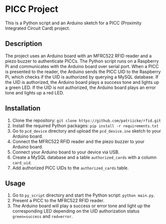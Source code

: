 # PICC Project

This is a Python script and an Arduino sketch for a PICC (Proximity Integrated Circuit Card) project.

## Description

The project uses an Arduino board with an MFRC522 RFID reader and a piezo buzzer to authenticate PICCs. The Python script runs on a Raspberry Pi and communicates with the Arduino board over serial port. When a PICC is presented to the reader, the Arduino sends the PICC UID to the Raspberry Pi, which checks if the UID is authorized by querying a MySQL database. If the UID is authorized, the Arduino board plays a success tone and lights up a green LED. If the UID is not authorized, the Arduino board plays an error tone and lights up a red LED.

## Installation

1. Clone the repository: `git clone https://github.com/patriicke/rfid.git`
2. Install the required Python packages: `pip install -r requirements.txt`
3. Go to `pcd_device` directory and upload the `pcd_device.ino` sketch to your Arduino board.
4. Connect the MFRC522 RFID reader and the piezo buzzer to your Arduino board.
5. Connect your Arduino board to your device via USB.
6. Create a MySQL database and a table `authorized_cards` with a column `card_uid`.
7. Add authorized PICC UIDs to the `authorized_cards` table.

## Usage

1. Go to `py_script` directory and start the Python script: `python main.py`.
2. Present a PICC to the MFRC522 RFID reader.
3. The Arduino board will play a success or error tone and light up the corresponding LED depending on the UID authorization status `green=success` and `red=error`.
